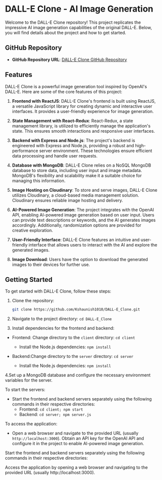 # DALL-E Clone - AI Image Generation

Welcome to the DALL-E Clone repository! This project replicates the impressive AI image generation capabilities of the original DALL-E. Below, you will find details about the project and how to get started.

## GitHub Repository

- **GitHub Repository URL**: [DALL-E Clone GitHub Repository](https://github.com/yourusername/DALL-E-Clone)

## Features

DALL-E Clone is a powerful image generation tool inspired by OpenAI's DALL-E. Here are some of the core features of this project:

1. **Frontend with ReactJS**: DALL-E Clone's frontend is built using ReactJS, a versatile JavaScript library for creating dynamic and interactive user interfaces. It provides a user-friendly experience for image generation.

2. **State Management with React-Redux**: React-Redux, a state management library, is utilized to efficiently manage the application's state. This ensures smooth interactions and responsive user interfaces.

3. **Backend with Express and Node.js**: The project's backend is engineered with Express and Node.js, providing a robust and high-performance server environment. These technologies ensure efficient data processing and handle user requests.

4. **Database with MongoDB**: DALL-E Clone relies on a NoSQL MongoDB database to store data, including user input and image metadata. MongoDB's flexibility and scalability make it a suitable choice for managing this information.

5. **Image Hosting on Cloudinary**: To store and serve images, DALL-E Clone utilizes Cloudinary, a cloud-based media management solution. Cloudinary ensures reliable image hosting and delivery.

6. **AI-Powered Image Generation**: The project integrates with the OpenAI API, enabling AI-powered image generation based on user input. Users can provide text descriptions or keywords, and the AI generates images accordingly. Additionally, randomization options are provided for creative exploration.

7. **User-Friendly Interface**: DALL-E Clone features an intuitive and user-friendly interface that allows users to interact with the AI and explore the generated images.

8. **Image Download**: Users have the option to download the generated images to their devices for further use.

## Getting Started

To get started with DALL-E Clone, follow these steps:

1. Clone the repository:
   ```bash
   git clone https://github.com/Kshaunish1010/DALL-E_Clone.git

2. Navigate to the project directory: `cd DALL-E_Clone`
   
3. Install dependencies for the frontend and backend:
* Frontend:  Change directory to the `client` directory: `cd client`
  * Install the Node.js dependencies: `npm install`

* Backend:Change directory to the `server` directory: `cd server`
  * Install the Node.js dependencies: `npm install`


4.Set up a MongoDB database and configure the necessary environment variables for the server.

To start the servers:

* Start the frontend and backend servers separately using the following commands in their respective directories:
    * Frontend: `cd client;
                 npm start`
    * Backend: `cd server;
                npm server.js`

To access the application:

* Open a web browser and navigate to the provided URL (usually `http://localhost:3000`).
Obtain an API key for the OpenAI API and configure it in the project to enable AI-powered image generation.

Start the frontend and backend servers separately using the following commands in their respective directories:


Access the application by opening a web browser and navigating to the provided URL (usually http://localhost:3000).
